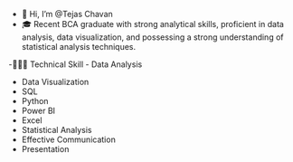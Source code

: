 - 👋 Hi, I’m @Tejas Chavan
- 🎓 Recent BCA graduate with strong analytical skills,
      proficient in data analysis, data visualization, and
      possessing a strong understanding of statistical
      analysis techniques.
  
-👨🏻‍💻 Technical Skill
      - Data Analysis
- Data Visualization
- SQL
- Python
- Power BI
- Excel
- Statistical Analysis
- Effective Communication
- Presentation
<!---
TejasChavan06/TejasChavan06 is a ✨ special ✨ repository because its `README.md` (this file) appears on your GitHub profile.
You can click the Preview link to take a look at your changes.
--->
